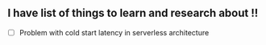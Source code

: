 ## I have list of things to learn and research about !!

- [ ] Problem with cold start latency in serverless architecture
